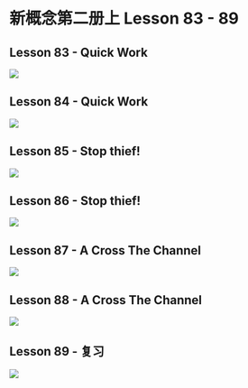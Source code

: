 # 新概念第二册上 Lesson 83 - 89

## Lesson 83 - Quick Work

<img src="lesson/Lesson-83.png">

## Lesson 84 - Quick Work

<img src="lesson/Lesson-84.png">

## Lesson 85 - Stop thief!

<img src="lesson/Lesson-85.png">

## Lesson 86 - Stop thief!

<img src="lesson/Lesson-86.png">

## Lesson 87 - A Cross The Channel

<img src="lesson/Lesson-87.png">

## Lesson 88 - A Cross The Channel

<img src="lesson/Lesson-88.png">

## Lesson 89 - 复习

<img src="lesson/Lesson-89.png">